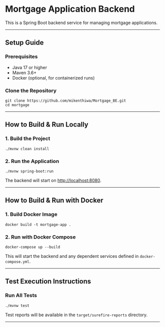 # Mortgage Application Backend

This is a Spring Boot backend service for managing mortgage applications.

---

## Setup Guide

### Prerequisites
- Java 17 or higher
- Maven 3.6+
- Docker (optional, for containerized runs)

### Clone the Repository
```
git clone https://github.com/mikenthiwa/Mortgage_BE.git
cd mortgage
```

---

## How to Build & Run Locally

### 1. Build the Project
```
./mvnw clean install
```

### 2. Run the Application
```
./mvnw spring-boot:run
```
The backend will start on [http://localhost:8080](http://localhost:8080).

---

## How to Build & Run with Docker

### 1. Build Docker Image
```
docker build -t mortgage-app .
```

### 2. Run with Docker Compose
```
docker-compose up --build
```
This will start the backend and any dependent services defined in `docker-compose.yml`.

---

## Test Execution Instructions

### Run All Tests
```
./mvnw test
```

Test reports will be available in the `target/surefire-reports` directory.

---


